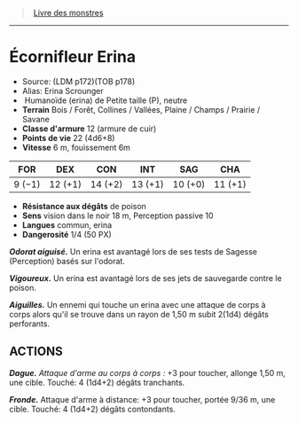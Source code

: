 ﻿> [Livre des monstres](tome_of_beasts.md)

---

# Écornifleur Erina

- Source: (LDM p172)(TOB p178)
- Alias: Erina Scrounger
-  Humanoïde (erina) de Petite taille (P), neutre
- **Terrain** Bois / Forêt, Collines / Vallées, Plaine / Champs / Prairie / Savane
- **Classe d'armure** 12 (armure de cuir)
- **Points de vie** 22 (4d6+8)
- **Vitesse** 6 m, fouissement 6m

|FOR|DEX|CON|INT|SAG|CHA|
|---|---|---|---|---|---|
|9 (−1)|12 (+1)|14 (+2)|13 (+1)|10 (+0)|11 (+1)|

- **Résistance aux dégâts** de poison
- **Sens** vision dans le noir 18 m, Perception passive 10
- **Langues** commun, erina
- **Dangerosité** 1/4 (50 PX)

**_Odorat aiguisé._** Un erina est avantagé lors de ses tests de Sagesse (Perception) basés sur l'odorat.

**_Vigoureux._** Un erina est avantagé lors de ses jets de sauvegarde contre le poison.

**_Aiguilles._** Un ennemi qui touche un erina avec une attaque de corps à corps alors qu'il se trouve dans un rayon de 1,50 m subit 2(1d4) dégâts perforants.

## ACTIONS

**_Dague._** _Attaque d'arme au corps à corps :_ +3 pour toucher, allonge 1,50 m, une cible. Touché: 4 (1d4+2) dégâts tranchants.

**_Fronde._** Attaque d'arme à distance: +3 pour toucher, portée 9/36 m, une cible. Touché: 4 (1d4+2) dégâts contondants.

